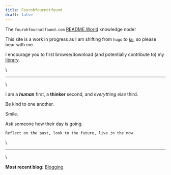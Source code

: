 ```yaml
---
title: Fourohfournotfound
draft: false
---
```


The `fourohfournotfound.com` [README.World](https://readme.world) knowledge node!

This site is a work in progress as I am shifting from `hugo` to [`kn`](https://gitlab.com/rwx.gg/kn/), so please bear with me.

I encourage you to first browse/download (and potentially contribute to) my [library](books).

\

---  

\

I am a ***human*** first, a **thinker** second, and *everything else* third.

Be kind to one another.

Smile. 

Ask someone how their day is going.

`Reflect on the past, look to the future, live in the now.`

\

---

\

**Most recent blog:** [Blogging](posts/philosophy/blogging)
